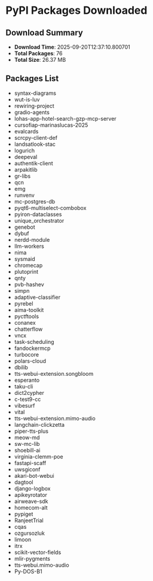 # PyPI Packages Downloaded

## Download Summary
- **Download Time**: 2025-09-20T12:37:10.800701
- **Total Packages**: 76
- **Total Size**: 26.37 MB

## Packages List
- syntax-diagrams
- wut-is-luv
- rewiring-project
- gradio-agents
- lohas-app-hotel-search-gzp-mcp-server
- cursofiap-marinaslucas-2025
- evalcards
- scrcpy-client-def
- landsatlook-stac
- logurich
- deepeval
- authentik-client
- arpakitlib
- gr-libs
- qcn
- emg
- runvenv
- mc-postgres-db
- pyqt6-multiselect-combobox
- pyiron-dataclasses
- unique_orchestrator
- genebot
- dybuf
- nerdd-module
- llm-workers
- nima
- sysmaid
- chromecap
- plutoprint
- qnty
- pvb-hashev
- simpn
- adaptive-classifier
- pyrebel
- aima-toolkit
- pyctftools
- conanex
- chatterflow
- vncx
- task-scheduling
- fandockermcp
- turbocore
- polars-cloud
- dbilib
- tts-webui-extension.songbloom
- esperanto
- taku-cli
- dict2cypher
- c-test9-cc
- vibesurf
- vital
- tts-webui-extension.mimo-audio
- langchain-clickzetta
- piper-tts-plus
- meow-md
- sw-mc-lib
- shoebill-ai
- virginia-clemm-poe
- fastapi-scaff
- uwsgiconf
- akari-bot-webui
- dagtool
- django-logbox
- apikeyrotator
- airweave-sdk
- homecom-alt
- pypiget
- RanjeetTrial
- cqas
- ozgursozluk
- limoon
- itrx
- scikit-vector-fields
- mlir-pygments
- tts-webui.mimo-audio
- Py-DOS-B1
